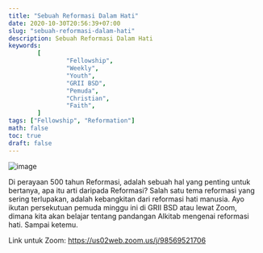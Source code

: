 ```yaml
---
title: "Sebuah Reformasi Dalam Hati"
date: 2020-10-30T20:56:39+07:00
slug: "sebuah-reformasi-dalam-hati"
description: Sebuah Reformasi Dalam Hati
keywords:
        [
                "Fellowship",
                "Weekly",
                "Youth",
                "GRII BSD",
                "Pemuda",
                "Christian",
                "Faith",
        ]
tags: ["Fellowship", "Reformation"]
math: false
toc: true
draft: false
---
```


![image](/images/events/20201031.jpeg)

Di perayaan 500 tahun Reformasi, adalah sebuah hal yang penting untuk bertanya, apa itu arti daripada Reformasi? Salah satu tema reformasi yang sering terlupakan, adalah kebangkitan dari reformasi hati manusia. Ayo ikutan persekutuan pemuda minggu ini di GRII BSD atau lewat Zoom, dimana kita akan belajar tentang pandangan Alkitab mengenai reformasi hati. Sampai ketemu.

Link untuk Zoom: https://us02web.zoom.us/j/98569521706
